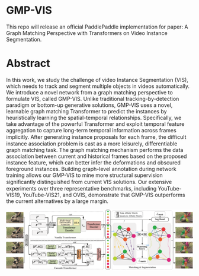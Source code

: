 # GMP-VIS

This repo will release an official PaddlePaddle implementation for paper: A Graph Matching Perspective with Transformers on Video Instance Segmentation.

# Abstract
In this work, we study the challenge of video Instance Segmentation (VIS), which needs to track and segment multiple objects in videos automatically. We introduce a novel network from a graph matching perspective to formulate VIS, called GMP-VIS. Unlike traditional tracking-by-detection paradigm or bottom-up generative solutions, GMP-VIS uses a novel, learnable graph matching Transformer to predict the instances by heuristically learning the spatial-temporal relationships. Specifically, we take advantage of the powerful Transformer and exploit temporal feature aggregation to capture long-term temporal information across frames implicitly. After generating instance proposals for each frame, the difﬁcult instance association problem is cast as a more leisurely, differentiable graph matching task. The graph matching mechanism performs the data association between current and historical frames based on the proposed instance feature, which can better infer the deformations and obscured foreground instances. Building graph-level annotation during network training allows our GMP-VIS to mine more structural supervision signiﬁcantly distinguished from current VIS solutions. Our extensive experiments over three representative benchmarks, including YouTube-VIS19, YouTube-VIS21, and OVIS, demonstrate that GMP-VIS outperforms the current alternatives by a large margin.

<p align="center">
<img src="https://github.com/zyqin19/GMP-VIS/blob/main/arch-.png" width="1000">
</p>
